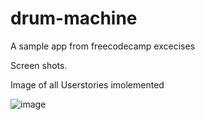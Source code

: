 # drum-machine
A sample app from freecodecamp excecises

Screen shots.

Image of all Userstories imolemented

![image](https://user-images.githubusercontent.com/17808008/103854875-753c2a00-50d7-11eb-958e-1c84791e70e0.png)

